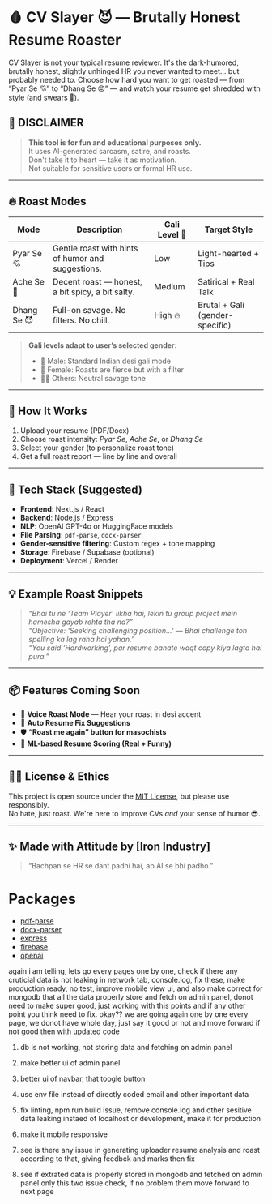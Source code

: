 # 🩸 CV Slayer 😈 — Brutally Honest Resume Roaster

CV Slayer is not your typical resume reviewer. It's the dark-humored, brutally honest, slightly unhinged HR you never wanted to meet... but probably needed to. Choose how hard you want to get roasted — from “Pyar Se 💘” to “Dhang Se 😡” — and watch your resume get shredded with style (and swears 😬).

## 🚨 DISCLAIMER
> **This tool is for fun and educational purposes only.**  
> It uses AI-generated sarcasm, satire, and roasts.  
> Don't take it to heart — take it as motivation.  
> Not suitable for sensitive users or formal HR use.

---

## 🔥 Roast Modes

| Mode         | Description                                          | Gali Level 🔞 | Target Style           |
|--------------|------------------------------------------------------|---------------|-------------------------|
| Pyar Se 💘     | Gentle roast with hints of humor and suggestions.   | Low           | Light-hearted + Tips    |
| Ache Se 😬     | Decent roast — honest, a bit spicy, a bit salty.    | Medium        | Satirical + Real Talk   |
| Dhang Se 😈    | Full-on savage. No filters. No chill.               | High 🔥       | Brutal + Gali (gender-specific) |

> **Gali levels adapt to user’s selected gender**:  
> - 🧑 Male: Standard Indian desi gali mode  
> - 👩 Female: Roasts are fierce but with a filter  
> - 🧑‍🦱 Others: Neutral savage tone  

---

## 📁 How It Works

1. Upload your resume (PDF/Docx)
2. Choose roast intensity: *Pyar Se*, *Ache Se*, or *Dhang Se*
3. Select your gender (to personalize roast tone)
4. Get a full roast report — line by line and overall

---

## 🚧 Tech Stack (Suggested)

- **Frontend**: Next.js / React
- **Backend**: Node.js / Express
- **NLP**: OpenAI GPT-4o or HuggingFace models
- **File Parsing**: `pdf-parse`, `docx-parser`
- **Gender-sensitive filtering**: Custom regex + tone mapping
- **Storage**: Firebase / Supabase (optional)
- **Deployment**: Vercel / Render

---

## 💡 Example Roast Snippets

> _“Bhai tu ne ‘Team Player’ likha hai, lekin tu group project mein hamesha gayab rehta tha na?”_  
> _“Objective: 'Seeking challenging position...' — Bhai challenge toh spelling ka lag raha hai yahan.”_  
> _“You said ‘Hardworking’, par resume banate waqt copy kiya lagta hai pura.”_

---

## 📦 Features Coming Soon

- 🎤 **Voice Roast Mode** — Hear your roast in desi accent
- 🔄 **Auto Resume Fix Suggestions**
- 🛡️ **“Roast me again” button for masochists**
- 🧠 **ML-based Resume Scoring (Real + Funny)**

---

## 🧑‍⚖️ License & Ethics

This project is open source under the [MIT License](LICENSE), but please use responsibly.  
No hate, just roast. We're here to improve CVs *and* your sense of humor 😎.

---

## ✨ Made with Attitude by [Iron Industry]

> “Bachpan se HR se dant padhi hai, ab AI se bhi padho.”

# Packages
- [pdf-parse](https://www.npmjs.com/package/pdf-parse)
- [docx-parser](https://www.npmjs.com/package/docx-parser)
- [express](https://www.npmjs.com/package/express)
- [firebase](https://www.npmjs.com/package/firebase)
- [openai](https://www.npmjs.com/package/openai)



again i am telling, lets go every pages one by one, check if there any cruticial data is not leaking in network tab, console.log, fix these, make production ready, no test, improve mobile view ui, and also make correct for mongodb that all the data properly store and fetch on admin panel, donot need to make super good, just working with this points and if any other point you think need to fix. okay?? we are going again one by one every page, we donot have whole day, just say it good or not and move forward if not good then with updated code


1. db is not working, not storing data and fetching on admin panel
2. make better ui of admin panel
3. better ui of navbar, that toogle button
4. use env file instead of directly coded email and other important data
5. fix linting, npm run build issue, remove console.log and other sesitive data leaking
instaed of localhost or development, make it for production
6. make it mobile responsive

1. see is there any issue in generating uploader resume analysis and roast according to that, giving feedbck and marks then fix
2. see if extrated data is properly stored in mongodb and fetched on admin panel
only this two issue check, if no problem them move forward to next page